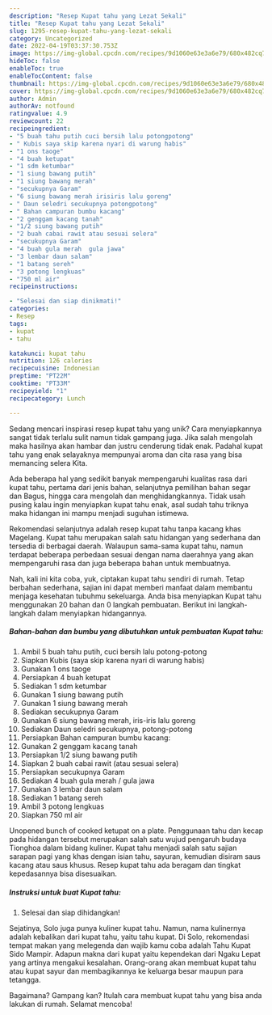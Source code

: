 ```yaml
---
description: "Resep Kupat tahu yang Lezat Sekali"
title: "Resep Kupat tahu yang Lezat Sekali"
slug: 1295-resep-kupat-tahu-yang-lezat-sekali
category: Uncategorized
date: 2022-04-19T03:37:30.753Z
image: https://img-global.cpcdn.com/recipes/9d1060e63e3a6e79/680x482cq70/kupat-tahu-foto-resep-utama.jpg
hideToc: false
enableToc: true
enableTocContent: false
thumbnail: https://img-global.cpcdn.com/recipes/9d1060e63e3a6e79/680x482cq70/kupat-tahu-foto-resep-utama.jpg
cover: https://img-global.cpcdn.com/recipes/9d1060e63e3a6e79/680x482cq70/kupat-tahu-foto-resep-utama.jpg
author: Admin
authorAv: notfound
ratingvalue: 4.9
reviewcount: 22
recipeingredient:
- "5 buah tahu putih cuci bersih lalu potongpotong"
- " Kubis saya skip karena nyari di warung habis"
- "1 ons taoge"
- "4 buah ketupat"
- "1 sdm ketumbar"
- "1 siung bawang putih"
- "1 siung bawang merah"
- "secukupnya Garam"
- "6 siung bawang merah irisiris lalu goreng"
- " Daun seledri secukupnya potongpotong"
- " Bahan campuran bumbu kacang"
- "2 genggam kacang tanah"
- "1/2 siung bawang putih"
- "2 buah cabai rawit atau sesuai selera"
- "secukupnya Garam"
- "4 buah gula merah  gula jawa"
- "3 lembar daun salam"
- "1 batang sereh"
- "3 potong lengkuas"
- "750 ml air"
recipeinstructions:

- "Selesai dan siap dinikmati!"
categories:
- Resep
tags:
- kupat
- tahu

katakunci: kupat tahu 
nutrition: 126 calories
recipecuisine: Indonesian
preptime: "PT22M"
cooktime: "PT33M"
recipeyield: "1"
recipecategory: Lunch

---
```





Sedang mencari inspirasi resep kupat tahu yang unik? Cara menyiapkannya sangat tidak terlalu sulit namun tidak gampang juga. Jika salah mengolah maka hasilnya akan hambar dan justru cenderung tidak enak. Padahal kupat tahu yang enak selayaknya mempunyai aroma dan cita rasa yang bisa memancing selera Kita.





Ada beberapa hal yang sedikit banyak mempengaruhi kualitas rasa dari kupat tahu, pertama dari jenis bahan, selanjutnya pemilihan bahan segar dan Bagus, hingga cara mengolah dan menghidangkannya. Tidak usah pusing kalau ingin menyiapkan kupat tahu enak,      asal sudah tahu triknya maka hidangan ini mampu menjadi suguhan istimewa.














Rekomendasi selanjutnya adalah resep kupat tahu tanpa kacang khas Magelang. Kupat tahu merupakan salah satu hidangan yang sederhana dan tersedia di berbagai daerah. Walaupun sama-sama kupat tahu, namun terdapat beberapa perbedaan sesuai dengan nama daerahnya yang akan mempengaruhi rasa dan juga beberapa bahan untuk membuatnya.






Nah, kali ini kita coba, yuk, ciptakan kupat tahu sendiri di rumah. Tetap berbahan sederhana, sajian ini dapat memberi manfaat dalam membantu menjaga kesehatan tubuhmu sekeluarga. Anda bisa menyiapkan Kupat tahu menggunakan 20 bahan dan 0 langkah pembuatan. Berikut ini langkah-langkah dalam menyiapkan hidangannya.

<!--inarticleads1-->

##### Bahan-bahan dan bumbu yang dibutuhkan untuk pembuatan Kupat tahu:

1. Ambil 5 buah tahu putih, cuci bersih lalu potong-potong
1. Siapkan  Kubis (saya skip karena nyari di warung habis)
1. Gunakan 1 ons taoge
1. Persiapkan 4 buah ketupat
1. Sediakan 1 sdm ketumbar
1. Gunakan 1 siung bawang putih
1. Gunakan 1 siung bawang merah
1. Sediakan secukupnya Garam
1. Gunakan 6 siung bawang merah, iris-iris lalu goreng
1. Sediakan  Daun seledri secukupnya, potong-potong
1. Persiapkan  Bahan campuran bumbu kacang:
1. Gunakan 2 genggam kacang tanah
1. Persiapkan 1/2 siung bawang putih
1. Siapkan 2 buah cabai rawit (atau sesuai selera)
1. Persiapkan secukupnya Garam
1. Sediakan 4 buah gula merah / gula jawa
1. Gunakan 3 lembar daun salam
1. Sediakan 1 batang sereh
1. Ambil 3 potong lengkuas
1. Siapkan 750 ml air


Unopened bunch of cooked ketupat on a plate. Penggunaan tahu dan kecap pada hidangan tersebut merupakan salah satu wujud pengaruh budaya Tionghoa dalam bidang kuliner. Kupat tahu menjadi salah satu sajian sarapan pagi yang khas dengan isian tahu, sayuran, kemudian disiram saus kacang atau saus khusus. Resep kupat tahu ada beragam dan tingkat kepedasannya bisa disesuaikan. 

<!--inarticleads2-->

##### Instruksi untuk buat Kupat tahu:


1. Selesai dan siap dihidangkan!

Sejatinya, Solo juga punya kuliner kupat tahu. Namun, nama kulinernya adalah kebalikan dari kupat tahu, yaitu tahu kupat. Di Solo, rekomendasi tempat makan yang melegenda dan wajib kamu coba adalah Tahu Kupat Sido Mampir. Adapun makna dari kupat yaitu kependekan dari Ngaku Lepat yang artinya mengakui kesalahan. Orang-orang akan membuat kupat tahu atau kupat sayur dan membagikannya ke keluarga besar maupun para tetangga. 

Bagaimana? Gampang kan? Itulah cara membuat kupat tahu yang bisa anda lakukan di rumah. Selamat mencoba!
